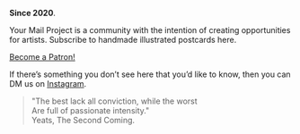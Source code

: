 **Since 2020**.

Your Mail Project is a community with the intention of creating opportunities for artists. Subscribe to handmade illustrated postcards here.

<div class="roadmap-spacer-1"></div>

<p>
<a class="btn" href="https://www.patreon.com/kvshvl?fan_landing=true" target="_blank">Become a Patron!</a><br>
</p>

<div class="roadmap-spacer-2"></div>

If there’s something you don’t see here that you’d like to know, then you can DM us on <a href="https://www.instagram.com/yourmailproject" target="_blank">Instagram</a>.

> "The best lack all conviction, while the worst  
Are full of passionate intensity."  
> Yeats, The Second Coming.
